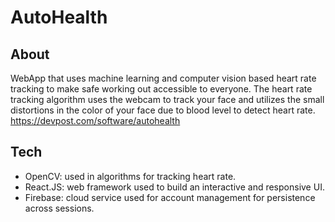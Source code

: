 # AutoHealth
## About
WebApp that uses machine learning and computer vision based heart rate tracking to make safe working out accessible to everyone. The heart rate tracking algorithm uses the webcam to track your face and utilizes the small distortions in the color of your face due to blood level to detect heart rate. https://devpost.com/software/autohealth

## Tech
 - OpenCV: used in algorithms for tracking heart rate.
 - React.JS: web framework used to build an interactive and responsive UI.
 - Firebase: cloud service used for account management for persistence across sessions.
